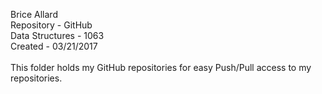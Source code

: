 Brice Allard <br>
Repository - GitHub<br>
Data Structures - 1063<br>
Created - 03/21/2017<br>
<br>
This folder holds my GitHub repositories for easy Push/Pull access to my repositories.
